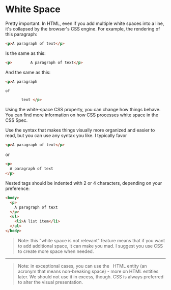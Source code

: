 # White Space

Pretty important. In HTML, even if you add multiple white spaces into a line, it's collapsed by the browser's CSS engine.
For example, the rendering of this paragraph:

```html
<p>A paragraph of text</p>
```

Is the same as this:

```html
<p>        A paragraph of text</p>
```

And the same as this:

```html
<p>A paragraph

of

       text </p>
```

Using the white-space CSS property, you can change how things behave. You can find more information on how CSS processes white space in the CSS Spec.

Use the syntax that makes things visually more organized and easier to read, but you can use any syntax you like.
I typically favor

```html
<p>A paragraph of text</p>
```

or

```html
<p> 
  A paragraph of text
</p> 
```

Nested tags should be indented with 2 or 4 characters, depending on your preference:

```html
<body> 
  <p> 
    A paragraph of text
  </p>
  <ul> 
    <li>A list item</li>
  </ul>
</body> 
```

> Note: this "white space is not relevant" feature means that if you want to add additional space, it can make you mad. I suggest you use CSS to create more space when needed.

---

> Note: in exceptional cases, you can use the &nbsp; HTML entity (an acronym that means non-breaking space) - more on HTML entities later. We should not use it in excess, though. CSS is always preferred to alter the visual presentation.
